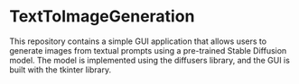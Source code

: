 # TextToImageGeneration
This repository contains a simple GUI application that allows users to generate images from textual prompts using a pre-trained Stable Diffusion model. The model is implemented using the diffusers library, and the GUI is built with the tkinter library.

